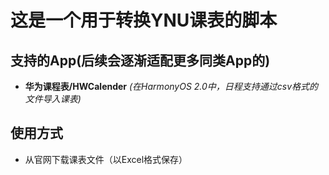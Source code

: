 # 这是一个用于转换YNU课表的脚本
## 支持的App(后续会逐渐适配更多同类App的)
* **华为课程表/HWCalender**
*(在HarmonyOS 2.0中，日程支持通过csv格式的文件导入课表)*

## 使用方式
* 从官网下载课表文件（以Excel格式保存）